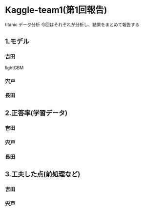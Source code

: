 # Kaggle-team1(第1回報告)
titanic データ分析
今回はそれぞれが分析し、結果をまとめて報告する

## 1.モデル

### 吉田
lightGBM
### 宍戸
### 長田

## 2.正答率(学習データ)

### 吉田
### 宍戸
### 長田

## 3.工夫した点(前処理など)

### 吉田
### 宍戸
